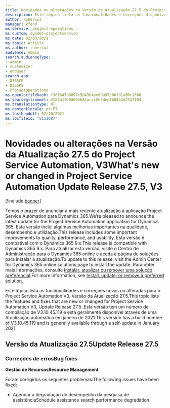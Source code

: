 ```yaml
---
title: Novidades ou alterações na Versão da Atualização 27.5 do Project Service Automation Hotfix, V3
description: Este tópico lista as funcionalidades e correções disponíveis no Project Service Automation V3, Versão da Atualização 27.5, Hotfix, V3.
author: ruhercul
manager: kfend
ms.service: project-operations
ms.custom: dyn365-projectservice
ms.date: 02/03/2021
ms.topic: article
ms.author: ruhercul
audience: Admin
search.audienceType:
- admin
- customizer
- enduser
search.app:
- D365CE
- D365PS
- ProjectOperations
ms.openlocfilehash: f38f847b6097c5b43b4ee6da97c00fb1a00c1506
ms.sourcegitcommit: 418fa1fe9d605b8faccc2d5dee1b04b4e753f194
ms.translationtype: HT
ms.contentlocale: pt-PT
ms.lasthandoff: 02/10/2021
ms.locfileid: "5151087"
---
```

# <a name="whats-new-or-changed-in-project-service-automation-update-release-275-v3"></a><span data-ttu-id="2f63d-103">Novidades ou alterações na Versão da Atualização 27.5 do Project Service Automation, V3</span><span class="sxs-lookup"><span data-stu-id="2f63d-103">What's new or changed in Project Service Automation Update Release 27.5, V3</span></span>

[!include [banner](../includes/psa-now-project-operations.md)]

<span data-ttu-id="2f63d-104">Temos o prazer de anunciar a mais recente atualização à aplicação Project Service Automation para Dynamics 365.</span><span class="sxs-lookup"><span data-stu-id="2f63d-104">We’re pleased to announce the latest update for the Project Service Automation application for Dynamics 365.</span></span> <span data-ttu-id="2f63d-105">Esta versão inclui algumas melhorias importantes na qualidade, desempenho e utilização.</span><span class="sxs-lookup"><span data-stu-id="2f63d-105">This release includes some important improvements to quality, performance, and usability.</span></span> <span data-ttu-id="2f63d-106">Esta versão é compatível com o Dynamics 365 9.x.</span><span class="sxs-lookup"><span data-stu-id="2f63d-106">This release is compatible with Dynamics 365 9.x.</span></span> <span data-ttu-id="2f63d-107">Para atualizar esta versão, visite o Centro de Administração para o Dynamics 365 online e aceda à página de soluções para instalar a atualização.</span><span class="sxs-lookup"><span data-stu-id="2f63d-107">To update to this release, visit the Admin Center for Dynamics 365 online solutions page to install the update.</span></span> <span data-ttu-id="2f63d-108">Para obter mais informações, consulte [Instalar, atualizar ou remover uma solução preferencial](https://docs.microsoft.com/power-platform/admin/install-remove-preferred-solution).</span><span class="sxs-lookup"><span data-stu-id="2f63d-108">For more information, see [Install, update, or remove a preferred solution](https://docs.microsoft.com/power-platform/admin/install-remove-preferred-solution).</span></span>

<span data-ttu-id="2f63d-109">Este tópico lista as funcionalidades e correções novas ou alteradas para o Project Service Automation V3, Versão da Atualização 27.5.</span><span class="sxs-lookup"><span data-stu-id="2f63d-109">This topic lists the features and fixes that are new or changed for Project Service Automation V3, Update Release 27.5.</span></span> <span data-ttu-id="2f63d-110">Esta versão tem um número de compilação de V3.10.45.119 e está geralmente disponível através de uma Atualização automática em janeiro de 2021.</span><span class="sxs-lookup"><span data-stu-id="2f63d-110">This version has a build number of V3.10.45.119 and is generally available through a self-update in January 2021.</span></span>

## <a name="update-release-275"></a><span data-ttu-id="2f63d-111">Versão da Atualização 27.5</span><span class="sxs-lookup"><span data-stu-id="2f63d-111">Update Release 27.5</span></span>

### <a name="bug-fixes"></a><span data-ttu-id="2f63d-112">Correções de erros</span><span class="sxs-lookup"><span data-stu-id="2f63d-112">Bug fixes</span></span>


<span data-ttu-id="2f63d-113">**Gestão de Recursos**</span><span class="sxs-lookup"><span data-stu-id="2f63d-113">**Resource Management**</span></span>

<span data-ttu-id="2f63d-114">Foram corrigidos os seguintes problemas:</span><span class="sxs-lookup"><span data-stu-id="2f63d-114">The following issues have been fixed:</span></span>

- <span data-ttu-id="2f63d-115">Agendar a degradação do desempenho da pesquisa de assistência</span><span class="sxs-lookup"><span data-stu-id="2f63d-115">Schedule assistance search performance degradation</span></span>
